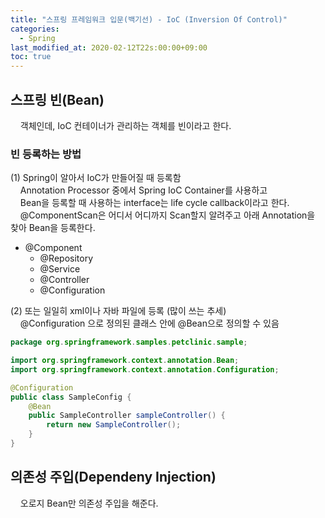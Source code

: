 ```yaml
---
title: "스프링 프레임워크 입문(백기선) - IoC (Inversion Of Control)"
categories:
  - Spring
last_modified_at: 2020-02-12T22s:00:00+09:00
toc: true
---
```

## 스프링 빈(Bean)
&nbsp;&nbsp;&nbsp;&nbsp;객체인데, IoC 컨테이너가 관리하는 객체를 빈이라고 한다.

### 빈 등록하는 방법

(1) Spring이 알아서 IoC가 만들어질 때 등록함      
&nbsp;&nbsp;&nbsp;&nbsp;Annotation Processor 중에서 Spring IoC Container를 사용하고      
&nbsp;&nbsp;&nbsp;&nbsp;Bean을 등록할 때 사용하는 interface는 life cycle callback이라고 한다.    
&nbsp;&nbsp;&nbsp;&nbsp;@ComponentScan은 어디서 어디까지 Scan할지 알려주고 아래 Annotation을 찾아 Bean을 등록한다.
* @Component
  * @Repository
  * @Service
  * @Controller
  * @Configuration

(2) 또는 일일히 xml이나 자바 파일에 등록 (많이 쓰는 추세)   
&nbsp;&nbsp;&nbsp;&nbsp;@Configuration 으로 정의된 클래스 안에 @Bean으로 정의할 수 있음   

```java
package org.springframework.samples.petclinic.sample;

import org.springframework.context.annotation.Bean;
import org.springframework.context.annotation.Configuration;

@Configuration
public class SampleConfig {
	@Bean
	public SampleController sampleController() {
		return new SampleController();
	}
}
```



## 의존성 주입(Dependeny Injection)
&nbsp;&nbsp;&nbsp;&nbsp;오로지 Bean만 의존성 주입을 해준다.
